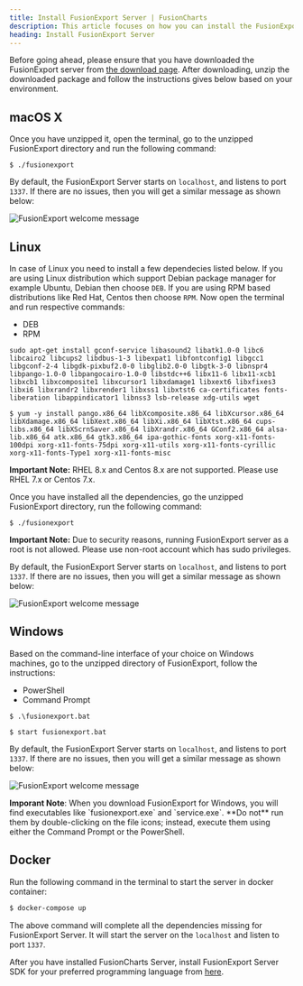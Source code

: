 ```yaml
---
title: Install FusionExport Server | FusionCharts
description: This article focuses on how you can install the FusionExport server in Linux, Mac and Windows
heading: Install FusionExport Server
---
```


Before going ahead, please ensure that you have downloaded the FusionExport server from [the download page](https://fusioncharts.com/download/fusionexport). After downloading, unzip the downloaded package and follow the instructions gives below based on your environment.

## macOS X

Once you have unzipped it, open the terminal, go to the unzipped FusionExport directory and run the following command:

```shell
$ ./fusionexport
```

By default, the FusionExport Server starts on `localhost`, and listens to port `1337`. If there are no issues, then you will get a similar message as shown below:

<img src="{% site.BASE_URL %}/images/fusionexport-server-welcome.png" alt="FusionExport welcome message">

## Linux

In case of Linux you need to install a few dependecies listed below. If you are using Linux distribution which support Debian package manager for example Ubuntu, Debian then choose `DEB`. If you are using RPM based distributions like Red Hat, Centos then choose `RPM`. Now open the terminal and run respective commands:

<div class="code-wrapper">
    <ul class='code-tabs extra-tabs'>
        <li class='active'><a data-toggle='deb'>DEB</a></li>
        <li><a data-toggle='rpm'>RPM</a></li>
    </ul>
    <div class='tab-content extra-tabs'>
        <div class='tab deb-tab active'>
            <pre><code class="language-bash">sudo apt-get install gconf-service libasound2 libatk1.0-0 libc6 libcairo2 libcups2 libdbus-1-3 libexpat1 libfontconfig1 libgcc1 libgconf-2-4 libgdk-pixbuf2.0-0 libglib2.0-0 libgtk-3-0 libnspr4 libpango-1.0-0 libpangocairo-1.0-0 libstdc++6 libx11-6 libx11-xcb1 libxcb1 libxcomposite1 libxcursor1 libxdamage1 libxext6 libxfixes3 libxi6 libxrandr2 libxrender1 libxss1 libxtst6 ca-certificates fonts-liberation libappindicator1 libnss3 lsb-release xdg-utils wget</code></pre>
        </div>
        <div class='tab rpm-tab'>
            <pre><code class="language-bash">$ yum -y install pango.x86_64 libXcomposite.x86_64 libXcursor.x86_64 libXdamage.x86_64 libXext.x86_64 libXi.x86_64 libXtst.x86_64 cups-libs.x86_64 libXScrnSaver.x86_64 libXrandr.x86_64 GConf2.x86_64 alsa-lib.x86_64 atk.x86_64 gtk3.x86_64 ipa-gothic-fonts xorg-x11-fonts-100dpi xorg-x11-fonts-75dpi xorg-x11-utils xorg-x11-fonts-cyrillic xorg-x11-fonts-Type1 xorg-x11-fonts-misc</code></pre>
        </div>
    </div>
</div>

<p class="alert alert-warning mb-1 mt-1">
    <strong>Important Note:</strong> RHEL 8.x and Centos 8.x are not supported. Please use RHEL 7.x or Centos 7.x.
</p>

Once you have installed all the dependencies, go the unzipped FusionExport directory, run the following command:

```shell
$ ./fusionexport
```
<p class="alert alert-warning mb-1 mt-1">
    <strong>Important Note:</strong> Due to security reasons, running FusionExport server as a root is not allowed. Please use non-root account which has sudo privileges.
</p>

By default, the FusionExport Server starts on `localhost`, and listens to port `1337`. If there are no issues, then you will get a similar message as shown below:

<img src="{% site.BASE_URL %}/images/fusionexport-server-welcome.png" alt="FusionExport welcome message">

## Windows

Based on the command-line interface of your choice on Windows machines, go to the unzipped directory of FusionExport, follow the instructions:

<div class="code-wrapper">
    <ul class='code-tabs extra-tabs'>
        <li class='active'><a data-toggle='powershell'>PowerShell</a></li>
        <li><a data-toggle='cli'>Command Prompt</a></li>
    </ul>
    <div class='tab-content extra-tabs'>
        <div class='tab powershell-tab active'>
            <pre><code class="language-bash">$ .\fusionexport.bat</code></pre>
        </div>
        <div class='tab cli-tab'>
            <pre><code class="language-bash">$ start fusionexport.bat</code></pre>
        </div>
    </div>
</div>

By default, the FusionExport Server starts on `localhost`, and listens to port `1337`. If there are no issues, then you will get a similar message as shown below:

<img src="{% site.BASE_URL %}/images/fusionexport-server-welcome.png" alt="FusionExport welcome message">

<p class="alert alert-warning mb-1 mt-1">
    <strong>Imporant Note</strong>: When you download FusionExport for Windows, you will find executables like `fusionexport.exe` and `service.exe`. **Do not** run them by double-clicking on the file icons; instead, execute them using either the Command Prompt or the PowerShell.
</p>

## Docker

Run the following command in the terminal to start the server in docker container:

```Bash
$ docker-compose up
```

The above command will complete all the dependencies missing for FusionExport Server. It will start the server on the `localhost` and listen to port `1337`.

After you have installed FusionCharts Server, install FusionExport Server SDK for your preferred programming language from [here](/exporting-charts/using-fusionexport/installation/install-fusionexport-server-sdks).
